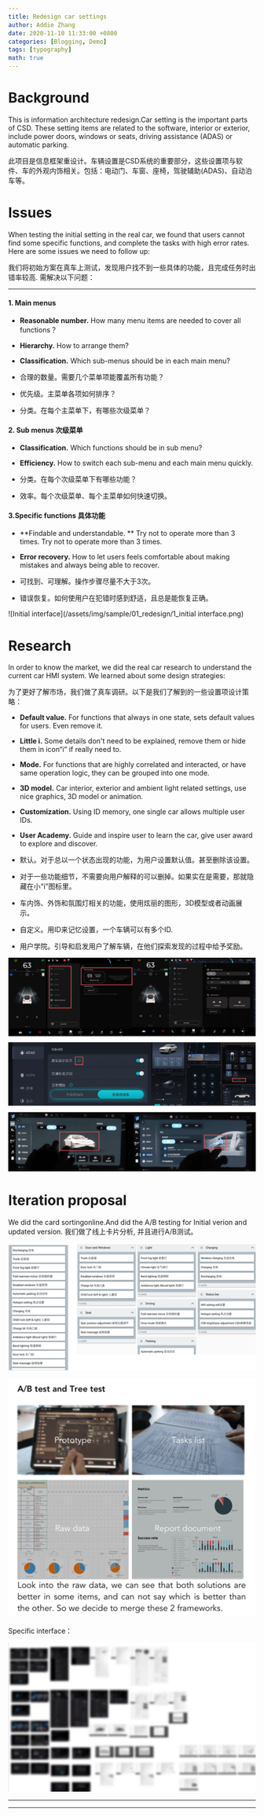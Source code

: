 ```yaml
---
title: Redesign car settings
author: Addie Zhang
date: 2020-11-10 11:33:00 +0800
categories: [Blogging, Demo]
tags: [typography]
math: true
---
```

# Background

This is information architecture redesign.Car setting is the important parts of CSD. These setting items are related to the software, interior or exterior, include power doors, windows or seats, driving assistance (ADAS) or automatic parking.

此项目是信息框架重设计。车辆设置是CSD系统的重要部分，这些设置项与软件、车的外观内饰相关。包括：电动门、车窗、座椅，驾驶辅助(ADAS)、自动泊车等。


# Issues
When testing the initial setting in the real car, we found that users cannot find some specific functions, and complete the tasks with high error rates. Here are some issues we need to follow up:

我们将初始方案在真车上测试，发现用户找不到一些具体的功能，且完成任务时出错率较高. 需解决以下问题：

---

#### 1. Main menus 
   - **Reasonable number.** How many menu items are needed to cover all functions？
   - **Hierarchy.** How to arrange them?  
   - **Classification.** Which sub-menus should be in each main menu?
      
   - 合理的数量。需要几个菜单项能覆盖所有功能？ 
   - 优先级。主菜单各项如何排序？
   - 分类。在每个主菜单下，有哪些次级菜单？

#### 2. Sub menus 次级菜单

   - **Classification.**  Which functions should be in sub menu?
   - **Efficiency.**  How to switch each sub-menu and each main menu quickly.
   
   - 分类。在每个次级菜单下有哪些功能？
   - 效率。每个次级菜单、每个主菜单如何快速切换。

#### 3.Specific functions 具体功能
- **Findable and understandable. ** Try not to operate more than 3 times.
 Try not to operate more than 3 times.
- **Error recovery.** How to let users feels comfortable about making mistakes and always being able to recover.

- 可找到、可理解。操作步骤尽量不大于3次。
- 错误恢复。如何使用户在犯错时感到舒适，且总是能恢复正确。

![Initial interface](/assets/img/sample/01_redesign/1_initial interface.png)



# Research
In order to know the market, we did the real car research to understand the current car HMI system. We learned about some design strategies:
   
为了更好了解市场，我们做了真车调研。以下是我们了解到的一些设置项设计策略：

-  **Default value.** For functions that always in one state, sets default values for users. Even remove it.
-  **Little i.** Some details don't need to be explained, remove them or hide them in icon“i” if really need to.
- **Mode.** For functions that are highly correlated and interacted, or have same operation logic, they can be grouped into one mode.
- **3D model.** Car interior, exterior and ambient light related settings, use nice graphics, 3D model or animation. 
- **Customization.** Using ID memory, one single car allows multiple user IDs.
-  **User Academy.** Guide and inspire user to learn the car, give user award to explore and discover.

- 默认。对于总以一个状态出现的功能，为用户设置默认值。甚至删除该设置。
- 对于一些功能细节，不需要向用户解释的可以删掉。如果实在是需要，那就隐藏在小“i”图标里。
- 车内饰、外饰和氛围灯相关的功能，使用炫丽的图形，3D模型或者动画展示。
- 自定义。用ID来记忆设置，一个车辆可以有多个ID.
- 用户学院。引导和启发用户了解车辆，在他们探索发现的过程中给予奖励。

 ![research](/assets/img/sample/01_redesign/2_research.png)


# Iteration proposal
We did the card sortingonline.And did the A/B testing for Initial verion and updated version.
我们做了线上卡片分析, 并且进行A/B测试。 

 ![card ](/assets/img/sample/01_redesign/3_card_sort.png)
 
 ![ab test ](/assets/img/sample/01_redesign/4_ab_test.png)

Specific interface：


 ![ab test ](/assets/img/sample/01_redesign/5_all_pages.png)


---


[^footnote]: See report details in [A/B testing](https://www.xxx.com).

---
